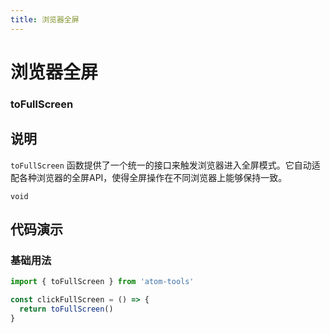 ```yaml
---
title: 浏览器全屏
---
```


# 浏览器全屏

### toFullScreen

## 说明

`toFullScreen` 函数提供了一个统一的接口来触发浏览器进入全屏模式。它自动适配各种浏览器的全屏API，使得全屏操作在不同浏览器上能够保持一致。

`void`

## 代码演示

### 基础用法

```ts
import { toFullScreen } from 'atom-tools'

const clickFullScreen = () => {
  return toFullScreen()
}
```
